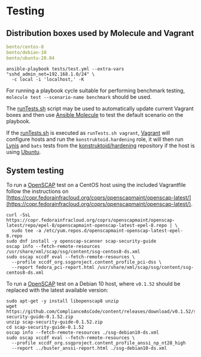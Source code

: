 # Testing

## Distribution boxes used by Molecule and Vagrant

```yaml
bento/centos-8
bento/debian-10
bento/ubuntu-20.04
```

```shell
ansible-playbook tests/test.yml --extra-vars "sshd_admin_net=192.168.1.0/24" \
  -c local -i 'localhost,' -K
```

For running a playbook cycle suitable for performing benchmark testing,
`molecule test --scenario-name benchmark` should be used.

The [runTests.sh](runTests.sh) script may be used to automatically update
current Vagrant boxes and then use [Ansible Molecule](https://molecule.readthedocs.io)
to test the default scenario on the playbook.

If the [runTests.sh](runTests.sh) is executed as `runTests.sh vagrant`,
[Vagrant](https://www.vagrantup.com/ "Vagrant") will configure hosts and run the
`konstruktoid.hardening` role, it will then run
[Lynis](https://github.com/CISOfy/lynis/ "Lynis") and `bats` tests from the
[konstruktoid/hardening](https://github.com/konstruktoid/hardening "konstruktoid/hardening")
repository if the host is using [Ubuntu](https://ubuntu.com/ "Ubuntu").

## System testing

To run a [OpenSCAP](https://github.com/ComplianceAsCode/content) test on a
CentOS host using the included Vagrantfile follow the instructions on
[https://copr.fedorainfracloud.org/coprs/openscapmaint/openscap-latest/](https://copr.fedorainfracloud.org/coprs/openscapmaint/openscap-latest/).

```shell
curl -SsL https://copr.fedorainfracloud.org/coprs/openscapmaint/openscap-latest/repo/epel-8/openscapmaint-openscap-latest-epel-8.repo | \
  sudo tee -a /etc/yum.repos.d/openscapmaint-openscap-latest-epel-8.repo
sudo dnf install -y openscap-scanner scap-security-guide
oscap info --fetch-remote-resources /usr/share/xml/scap/ssg/content/ssg-centos8-ds.xml
sudo oscap xccdf eval --fetch-remote-resources \
  --profile xccdf_org.ssgproject.content_profile_pci-dss \
  --report fedora_pci-report.html /usr/share/xml/scap/ssg/content/ssg-centos8-ds.xml
```

To run a [OpenSCAP](https://github.com/ComplianceAsCode/content) test on a
Debian 10 host, where `v0.1.52` should be replaced with the latest available
version:

```shell
sudo apt-get -y install libopenscap8 unzip
wget https://github.com/ComplianceAsCode/content/releases/download/v0.1.52/scap-security-guide-0.1.52.zip
unzip scap-security-guide-0.1.52.zip
cd scap-security-guide-0.1.52
oscap info --fetch-remote-resources ./ssg-debian10-ds.xml
sudo oscap xccdf eval --fetch-remote-resources \
  --profile xccdf_org.ssgproject.content_profile_anssi_np_nt28_high
  --report ../buster_anssi-report.html ./ssg-debian10-ds.xml
```
